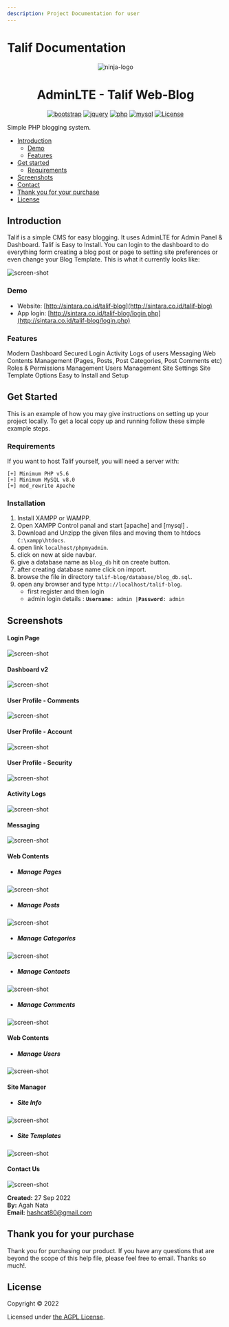 ```yaml
---
description: Project Documentation for user
---
```


# Talif Documentation

<p align="center"><img src="images/ninja-logo.png" alt="ninja-logo"Talif Web-Blog</p>

<h1 align="center">AdminLTE - Talif Web-Blog</h1>
<div align="center">

[![bootstrap](https://img.shields.io/badge/Bootstrap-4.6-informational.svg?logo=bootstrap&logoColor=white)](https://getbootstrap.com)
[![jquery](https://img.shields.io/badge/jQuery-3.6.0-brightgreen.svg?logo=jquery&logoColor=white)](https://jquery.com)
[![php](https://img.shields.io/badge/php-7.2-critical.svg?logo=php&logoColor=white)](https://www.php.net)
[![mysql](https://img.shields.io/badge/mysql-8.0-blue.svg?logo=mysql&logoColor=white)](https://www.mysql.com)
[![License](https://img.shields.io/github/license/arduino-uno/talif-blog)](LICENSE.md)

</div>

Simple PHP blogging system.

* [Introduction](./##introduction)
  * [Demo](./###demo)
  * [Features](./###features)
* [Get started](./##get-started)
  * [Requirements](./###requirements)
* [Screenshots](./##screenshots)
* [Contact](./##contact)
* [Thank you for your purchase](./##thank-you-open-source)
* [License](./##license)

## Introduction

Talif is a simple CMS for easy blogging. It uses AdminLTE for Admin Panel & Dashboard. Talif is Easy to Install. You can login to the dashboard to do everything form creating a blog post or page to setting site preferences or even change your Blog Template. This is what it currently looks like:

![screen-shot](https://raw.githubusercontent.com/arduino-uno/talif-blog/main/images/screenshot.png)

### Demo

* Website: [http://sintara.co.id/talif-blog](http://sintara.co.id/talif-blog)
* App login: [http://sintara.co.id/talif-blog/login.php](http://sintara.co.id/talif-blog/login.php)

### Features

Modern Dashboard Secured Login Activity Logs of users Messaging Web Contents Management (Pages, Posts, Post Categories, Post Comments etc) Roles & Permissions Management Users Management Site Settings Site Template Options Easy to Install and Setup

## Get Started

This is an example of how you may give instructions on setting up your project locally. To get a local copy up and running follow these simple example steps.

### Requirements

If you want to host Talif yourself, you will need a server with:

```
[+] Minimum PHP v5.6
[+] Minimum MySQL v8.0
[+] mod_rewrite Apache
```

### Installation

1. Install XAMPP or WAMPP.
2. Open XAMPP Control panal and start \[apache] and \[mysql] .
3. Download and Unzipp the given files and moving them to htdocs `C:\xampp\htdocs`.
4. open link `localhost/phpmyadmin`.
5. click on new at side navbar.
6. give a database name as `blog_db` hit on create button.
7. after creating database name click on import.
8. browse the file in directory `talif-blog/database/blog_db.sql`.
9. open any browser and type `http://localhost/talif-blog`.
   * first register and then login
   * admin login details : **`Username`**`: admin |`**`Password`**`: admin`

## Screenshots

#### Login Page</br>
![screen-shot](https://raw.githubusercontent.com/arduino-uno/talif-blog/main/screenshots/AdminLTE-3-Log-in.png)
#### Dashboard v2</br>
![screen-shot](https://raw.githubusercontent.com/arduino-uno/talif-blog/main/screenshots/AdminLTE-3-Dashboard-2.png)
#### User Profile - Comments</br>
![screen-shot](https://raw.githubusercontent.com/arduino-uno/talif-blog/main/screenshots/AdminLTE-3-User-Profile-1.png)
#### User Profile - Account</br>
![screen-shot](https://raw.githubusercontent.com/arduino-uno/talif-blog/main/screenshots/AdminLTE-3-User-Profile-2.png)
#### User Profile - Security</br>
![screen-shot](https://raw.githubusercontent.com/arduino-uno/talif-blog/main/screenshots/AdminLTE-3-User-Profile-3.png)
#### Activity Logs</br>
![screen-shot](https://raw.githubusercontent.com/arduino-uno/talif-blog/main/screenshots/AdminLTE-3-Dashboard-3.png)
#### Messaging</br>
![screen-shot](https://raw.githubusercontent.com/arduino-uno/talif-blog/main/screenshots/AdminLTE-3-Dashboard-4.png)
#### Web Contents</br>
 - ##### Manage Pages</br>
 ![screen-shot](https://raw.githubusercontent.com/arduino-uno/talif-blog/main/screenshots/AdminLTE-3-Manage-Pages.png)
 - ##### Manage Posts</br>
 ![screen-shot](https://raw.githubusercontent.com/arduino-uno/talif-blog/main/screenshots/AdminLTE-3-Manage-Posts.png)
 - ##### Manage Categories</br>
 ![screen-shot](https://raw.githubusercontent.com/arduino-uno/talif-blog/main/screenshots/AdminLTE-3-Manage-Categories.png)
 - ##### Manage Contacts</br>
 ![screen-shot](https://raw.githubusercontent.com/arduino-uno/talif-blog/main/screenshots/AdminLTE-3-Manage-Contacts.png)
 - ##### Manage Comments</br>
 ![screen-shot](https://raw.githubusercontent.com/arduino-uno/talif-blog/main/screenshots/AdminLTE-3-Manage-Comments.png)
#### Web Contents</br>
 - ##### Manage Users</br>
 ![screen-shot](https://raw.githubusercontent.com/arduino-uno/talif-blog/main/screenshots/AdminLTE-3-Manage-Users.png)
#### Site Manager</br>
 - ##### Site Info</br>
 ![screen-shot](https://raw.githubusercontent.com/arduino-uno/talif-blog/main/screenshots/AdminLTE-3-SiteInfo.png)
 - ##### Site Templates</br>
 ![screen-shot](https://raw.githubusercontent.com/arduino-uno/talif-blog/main/screenshots/AdminLTE-3-SiteTemplate.png)
#### Contact Us</br>
![screen-shot](https://raw.githubusercontent.com/arduino-uno/talif-blog/main/screenshots/AdminLTE-3-Contact-Us.png)

<b>Created:</b> 27 Sep 2022</br>
<b>By:</b> Agah Nata</br>
<b>Email:</b> [hashcat80@gmail.com](mailto:hashcat80@gmail.com)

## Thank you for your purchase

Thank you for purchasing our product. If you have any questions that are beyond the scope of this help file, please feel free to email. Thanks so much!.

## License

Copyright © 2022

Licensed under [the AGPL License](LICENSE.md).
